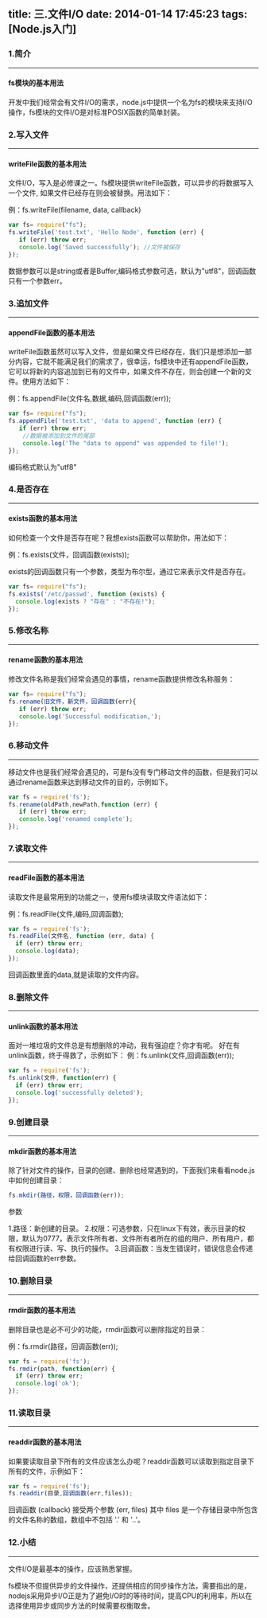 title: 三.文件I/O
date: 2014-01-14 17:45:23
tags: [Node.js入门]
---

### 1.简介
---
#### fs模块的基本用法
开发中我们经常会有文件I/O的需求，node.js中提供一个名为fs的模块来支持I/O操作，fs模块的文件I/O是对标准POSIX函数的简单封装。

### 2.写入文件
---
#### writeFile函数的基本用法
文件I/O，写入是必修课之一。fs模块提供writeFile函数，可以异步的将数据写入一个文件, 如果文件已经存在则会被替换。用法如下：

例：fs.writeFile(filename, data, callback)
```javascript
var fs= require("fs");
fs.writeFile('test.txt', 'Hello Node', function (err) {
   if (err) throw err;
   console.log('Saved successfully'); //文件被保存
});
```
数据参数可以是string或者是Buffer,编码格式参数可选，默认为"utf8"，回调函数只有一个参数err。

### 3.追加文件
---
#### appendFile函数的基本用法
writeFile函数虽然可以写入文件，但是如果文件已经存在，我们只是想添加一部分内容，它就不能满足我们的需求了，很幸运，fs模块中还有appendFile函数，它可以将新的内容追加到已有的文件中，如果文件不存在，则会创建一个新的文件。使用方法如下：

例：fs.appendFile(文件名,数据,编码,回调函数(err));
```javascript
var fs= require("fs"); 
fs.appendFile('test.txt', 'data to append', function (err) {
   if (err) throw err; 
    //数据被添加到文件的尾部
    console.log('The "data to append" was appended to file!'); 
});
```
编码格式默认为"utf8"

### 4.是否存在
---
#### exists函数的基本用法
如何检查一个文件是否存在呢？我想exists函数可以帮助你，用法如下：

例：fs.exists(文件，回调函数(exists));

exists的回调函数只有一个参数，类型为布尔型，通过它来表示文件是否存在。
```javascript
var fs= require("fs");
fs.exists('/etc/passwd', function (exists) {
  console.log(exists ? "存在" : "不存在!");
});
```

### 5.修改名称
---
#### rename函数的基本用法
修改文件名称是我们经常会遇见的事情，rename函数提供修改名称服务：
```javascript
var fs= require("fs");
fs.rename(旧文件，新文件，回调函数(err){
   if (err) throw err;
   console.log('Successful modification,');
});
```

### 6.移动文件
---
移动文件也是我们经常会遇见的，可是fs没有专门移动文件的函数，但是我们可以通过rename函数来达到移动文件的目的，示例如下。
```javascript
var fs = require('fs');
fs.rename(oldPath,newPath,function (err) {
   if (err) throw err;
   console.log('renamed complete');
});
```

### 7.读取文件
---
#### readFile函数的基本用法
读取文件是最常用到的功能之一，使用fs模块读取文件语法如下：

例：fs.readFile(文件,编码,回调函数);

```javascript
var fs = require('fs');
fs.readFile(文件名, function (err, data) {
  if (err) throw err;
  console.log(data);
});
```
回调函数里面的data,就是读取的文件内容。

### 8.删除文件
---
#### unlink函数的基本用法
面对一堆垃圾的文件总是有想删除的冲动，我有强迫症？你才有呢。
好在有unlink函数，终于得救了，示例如下：
例：fs.unlink(文件,回调函数(err));
```javascript
var fs = require('fs');
fs.unlink(文件, function(err) {
  if (err) throw err;
  console.log('successfully deleted');
});
```

### 9.创建目录
---
#### mkdir函数的基本用法
除了针对文件的操作，目录的创建、删除也经常遇到的，下面我们来看看node.js中如何创建目录：
```javascript
fs.mkdir(路径，权限，回调函数(err));
```
参数

1.路径：新创建的目录。
2.权限：可选参数，只在linux下有效，表示目录的权限，默认为0777，表示文件所有者、文件所有者所在的组的用户、所有用户，都有权限进行读、写、执行的操作。
3.回调函数：当发生错误时，错误信息会传递给回调函数的err参数。

### 10.删除目录
---
#### rmdir函数的基本用法
删除目录也是必不可少的功能，rmdir函数可以删除指定的目录：

例：fs.rmdir(路径，回调函数(err));
```javascript
var fs = require('fs'); 
fs.rmdir(path, function(err) {
  if (err) throw err;
  console.log('ok');
});
```

### 11.读取目录
---
#### readdir函数的基本用法
如果要读取目录下所有的文件应该怎么办呢？readdir函数可以读取到指定目录下所有的文件，示例如下：
```javascript
var fs = require('fs');
fs.readdir(目录,回调函数(err,files));
```
回调函数 (callback) 接受两个参数 (err, files) 其中 files 是一个存储目录中所包含的文件名称的数组，数组中不包括 '.' 和 '..'。

### 12.小结
---
文件I/O是最基本的操作，应该熟悉掌握。

fs模块不但提供异步的文件操作，还提供相应的同步操作方法，需要指出的是，nodejs采用异步I/O正是为了避免I/O时的等待时间，提高CPU的利用率，所以在选择使用异步或同步方法的时候需要权衡取舍。

